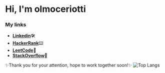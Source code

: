 # Hi, I'm olmoceriotti

### My links

- [**Linkedin**](https://www.linkedin.com/in/olmoceriotti/)🛠
- [**HackerRank**](https://www.hackerrank.com/olmoceriotti)⌨️
- [**LeetCode**](https://leetcode.com/olmoceriotti/)📝
- [**StackOverflow**](https://stackoverflow.com/users/17097651/olmoceriotti)💭

✨Thank you for your attention, hope to work together soon!✨
![Top Langs](https://github-readme-stats.vercel.app/api/top-langs/?username=anuraghazra&layout=compact&hide=html)
<!--
[![Top Langs](https://github-readme-stats.vercel.app/api/top-langs/?username=olmoceriotti&layout=compact&langs_count=15&hide_progress=true&hide=html)](https://github.com/anuraghazra/github-readme-stats)
-->

<!---
olmoceriotti/olmoceriotti is a ✨ special ✨ repository because its `README.md` (this file) appears on your GitHub profile.
You can click the Preview link to take a look at your changes.
--->
